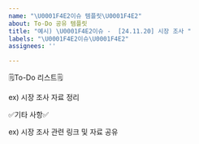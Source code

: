 ```yaml
---
name: "\U0001F4E2이슈 템플릿\U0001F4E2"
about: To-Do 공유 템플릿
title: "예시) \U0001F4E2이슈 -  [24.11.20] 시장 조사 "
labels: "\U0001F4E2이슈\U0001F4E2"
assignees: ''

---
```


🗒️To-Do 리스트🗒️

ex) 시장 조사 자료 정리

✅기타 사항✅

ex) 시장 조사 관련 링크 및 자료 공유

